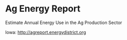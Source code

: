 # Ag Energy Report
Estimate Annual Energy Use in the Ag Production Sector  

Iowa: http://agreport.energydistrict.org
